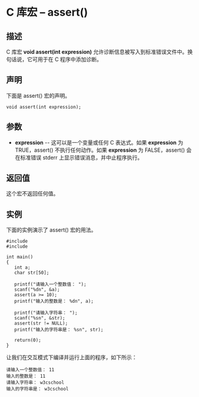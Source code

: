 # C 库宏 – assert()

## 描述

C 库宏 **void assert(int expression)** 允许诊断信息被写入到标准错误文件中。换句话说，它可用于在 C 程序中添加诊断。

## 声明

下面是 assert() 宏的声明。

    void assert(int expression);

## 参数

* **expression** \-- 这可以是一个变量或任何 C 表达式。如果 **expression** 为 TRUE，assert() 不执行任何动作。如果 **expression** 为 FALSE，assert() 会在标准错误 stderr 上显示错误消息，并中止程序执行。

## 返回值

这个宏不返回任何值。

## 实例

下面的实例演示了 assert() 宏的用法。

    #include 
    #include 

    int main()
    {
       int a;
       char str[50];

       printf("请输入一个整数值： ");
       scanf("%dn", &a);
       assert(a >= 10);
       printf("输入的整数是： %dn", a);

       printf("请输入字符串： ");
       scanf("%sn", &str);
       assert(str != NULL);
       printf("输入的字符串是： %sn", str);

       return(0);
    }

让我们在交互模式下编译并运行上面的程序，如下所示：

    请输入一个整数值： 11
    输入的整数是： 11
    请输入字符串： w3cschool
    输入的字符串是： w3cschool
